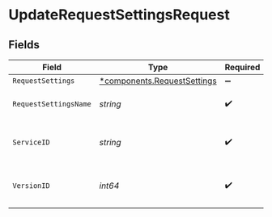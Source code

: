 # UpdateRequestSettingsRequest


## Fields

| Field                                                                     | Type                                                                      | Required                                                                  | Description                                                               | Example                                                                   |
| ------------------------------------------------------------------------- | ------------------------------------------------------------------------- | ------------------------------------------------------------------------- | ------------------------------------------------------------------------- | ------------------------------------------------------------------------- |
| `RequestSettings`                                                         | [*components.RequestSettings](../../models/components/requestsettings.md) | :heavy_minus_sign:                                                        | N/A                                                                       |                                                                           |
| `RequestSettingsName`                                                     | *string*                                                                  | :heavy_check_mark:                                                        | Name for the request settings.                                            | test-request-setting                                                      |
| `ServiceID`                                                               | *string*                                                                  | :heavy_check_mark:                                                        | Alphanumeric string identifying the service.                              | SU1Z0isxPaozGVKXdv0eY                                                     |
| `VersionID`                                                               | *int64*                                                                   | :heavy_check_mark:                                                        | Integer identifying a service version.                                    | 1                                                                         |